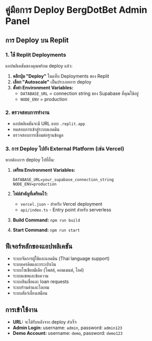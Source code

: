 # คู่มือการ Deploy BergDotBet Admin Panel

## การ Deploy บน Replit

### 1. ใช้ Replit Deployments
แอปพลิเคชันของคุณพร้อม deploy แล้ว:

1. **คลิกปุ่ม "Deploy"** ในแท็บ Deployments ของ Replit
2. **เลือก "Autoscale"** เป็นประเภทการ deploy
3. **ตั้งค่า Environment Variables:**
   - `DATABASE_URL` = connection string ของ Supabase ที่คุณใช้อยู่
   - `NODE_ENV` = production

### 2. ตรวจสอบการทำงาน
- แอปพลิเคชันจะมี URL แบบ `.replit.app`
- ทดสอบการเข้าสู่ระบบแอดมิน
- ตรวจสอบการเชื่อมต่อฐานข้อมูล

### 3. การ Deploy ไปยัง External Platform (เช่น Vercel)

หากต้องการ deploy ไปที่อื่น:

1. **เตรียม Environment Variables:**
   ```
   DATABASE_URL=your_supabase_connection_string
   NODE_ENV=production
   ```

2. **ไฟล์สำคัญที่เตรียมไว้:**
   - `vercel.json` - สำหรับ Vercel deployment
   - `api/index.ts` - Entry point สำหรับ serverless

3. **Build Command:** `npm run build`
4. **Start Command:** `npm run start`

## ฟีเจอร์หลักของแอปพลิเคชัน
- ระบบจัดการผู้ใช้และแอดมิน (Thai language support)
- ระบบเครดิตและกระเป๋าเงิน
- ระบบโซเชียลมีเดีย (โพสต์, คอมเมนต์, ไลค์)
- ระบบแชทและข้อความ
- ระบบสินเชื่อและ loan requests
- ระบบร้านค้าและไอเทม
- ระบบสัตว์เลี้ยงเสมือน

## การเข้าใช้งาน
- **URL:** จะได้รับหลังจาก deploy สำเร็จ
- **Admin Login:** username: `admin`, password: `admin123`
- **Demo Account:** username: `demo`, password: `demo123`